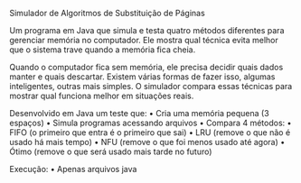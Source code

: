 Simulador de Algoritmos de Substituição de Páginas

Um programa em Java que simula e testa quatro métodos diferentes para gerenciar memória no computador. Ele mostra qual técnica evita melhor que o sistema trave quando a memória fica cheia.

Quando o computador fica sem memória, ele precisa decidir quais dados manter e quais descartar. Existem várias formas de fazer isso, algumas inteligentes, outras mais simples. O simulador compara essas técnicas para mostrar qual funciona melhor em situações reais.

Desenvolvido em Java um teste que:
  • Cria uma memória pequena (3 espaços)
  • Simula programas acessando arquivos
  • Compara 4 métodos:
      • FIFO (o primeiro que entra é o primeiro que sai)
      • LRU (remove o que não é usado há mais tempo)
      • NFU (remove o que foi menos usado até agora)
      • Ótimo (remove o que será usado mais tarde no futuro)

Execução:
  • Apenas arquivos java
